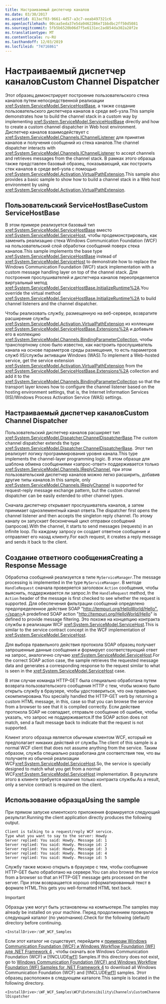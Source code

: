 ```yaml
---
title: Настраиваемый диспетчер каналов
ms.date: 03/30/2017
ms.assetid: 813acf03-9661-4d57-a3c7-eeab497321c6
ms.openlocfilehash: 00caa5eda37e5da9462286e71bbdbc2ff50d5081
ms.sourcegitcommit: 5fb5b6520b06d7f5e6131ec2ad854da302a28f2e
ms.translationtype: MT
ms.contentlocale: ru-RU
ms.lasthandoff: 12/03/2019
ms.locfileid: "74716861"
---
```

# <a name="custom-channel-dispatcher"></a><span data-ttu-id="fb3c2-102">Настраиваемый диспетчер каналов</span><span class="sxs-lookup"><span data-stu-id="fb3c2-102">Custom Channel Dispatcher</span></span>
<span data-ttu-id="fb3c2-103">Этот образец демонстрирует построение пользовательского стека каналов путем непосредственной реализации <xref:System.ServiceModel.ServiceHostBase>, а также создание пользовательского диспетчера каналов в среде веб-узла.</span><span class="sxs-lookup"><span data-stu-id="fb3c2-103">This sample demonstrates how to build the channel stack in a custom way by implementing <xref:System.ServiceModel.ServiceHostBase> directly and how to create a custom channel dispatcher in Web host environment.</span></span> <span data-ttu-id="fb3c2-104">Диспетчер каналов взаимодействует с <xref:System.ServiceModel.Channels.IChannelListener> для принятия каналов и получения сообщений из стека каналов.</span><span class="sxs-lookup"><span data-stu-id="fb3c2-104">The channel dispatcher interacts with <xref:System.ServiceModel.Channels.IChannelListener> to accept channels and retrieves messages from the channel stack.</span></span> <span data-ttu-id="fb3c2-105">В рамках этого образца также представлен базовый образец, показывающий, как построить стек каналов в среде веб-узла с помощью <xref:System.ServiceModel.Activation.VirtualPathExtension>.</span><span class="sxs-lookup"><span data-stu-id="fb3c2-105">This sample also provides a basic sample to show how to build a channel stack in a Web host environment by using <xref:System.ServiceModel.Activation.VirtualPathExtension>.</span></span>  
  
## <a name="custom-servicehostbase"></a><span data-ttu-id="fb3c2-106">Пользовательский ServiceHostBase</span><span class="sxs-lookup"><span data-stu-id="fb3c2-106">Custom ServiceHostBase</span></span>  
 <span data-ttu-id="fb3c2-107">В этом примере реализуется базовый тип <xref:System.ServiceModel.ServiceHostBase> вместо <xref:System.ServiceModel.ServiceHost>, чтобы продемонстрировать, как заменить реализацию стека Windows Communication Foundation (WCF) на пользовательский слой обработки сообщений поверх стека каналов.</span><span class="sxs-lookup"><span data-stu-id="fb3c2-107">This sample implements the base type <xref:System.ServiceModel.ServiceHostBase> instead of <xref:System.ServiceModel.ServiceHost> to demonstrate how to replace the Windows Communication Foundation (WCF) stack implementation with a custom message handling layer on top of the channel stack.</span></span> <span data-ttu-id="fb3c2-108">Для построения прослушивателей и диспетчера каналов переопределяется виртуальный метод <xref:System.ServiceModel.ServiceHostBase.InitializeRuntime%2A>.</span><span class="sxs-lookup"><span data-stu-id="fb3c2-108">You override the virtual method <xref:System.ServiceModel.ServiceHostBase.InitializeRuntime%2A> to build channel listeners and the channel dispatcher.</span></span>  
  
 <span data-ttu-id="fb3c2-109">Чтобы реализовать службу, размещенную на веб-сервере, возвратите расширение службы <xref:System.ServiceModel.Activation.VirtualPathExtension> из коллекции <xref:System.ServiceModel.ServiceHostBase.Extensions%2A> и добавьте его в коллекцию <xref:System.ServiceModel.Channels.BindingParameterCollection>, чтобы транспортному слою было известно, как настроить прослушиватель канала на основе параметров среды размещения, то есть параметров служб IIS/службы активации Windows (WAS).</span><span class="sxs-lookup"><span data-stu-id="fb3c2-109">To implement a Web-hosted service, get the service extension <xref:System.ServiceModel.Activation.VirtualPathExtension> from the <xref:System.ServiceModel.ServiceHostBase.Extensions%2A> collection and add it to the <xref:System.ServiceModel.Channels.BindingParameterCollection> so that the transport layer knows how to configure the channel listener based on the hosting environment settings, that is, the Internet Information Services (IIS)/Windows Process Activation Service (WAS) settings.</span></span>  
  
## <a name="custom-channel-dispatcher"></a><span data-ttu-id="fb3c2-110">Настраиваемый диспетчер каналов</span><span class="sxs-lookup"><span data-stu-id="fb3c2-110">Custom Channel Dispatcher</span></span>  
 <span data-ttu-id="fb3c2-111">Пользовательский диспетчер каналов расширяет тип <xref:System.ServiceModel.Dispatcher.ChannelDispatcherBase>.</span><span class="sxs-lookup"><span data-stu-id="fb3c2-111">The custom channel dispatcher extends the type <xref:System.ServiceModel.Dispatcher.ChannelDispatcherBase>.</span></span> <span data-ttu-id="fb3c2-112">Этот тип реализует логику программирования уровня канала.</span><span class="sxs-lookup"><span data-stu-id="fb3c2-112">This type implements the channel-layer programming logic.</span></span> <span data-ttu-id="fb3c2-113">В этом образце для шаблона обмена сообщениями «запрос-ответ» поддерживается только <xref:System.ServiceModel.Channels.IReplyChannel>, при этом пользовательский диспетчер каналов можно легко расширить, добавив другие типы каналов.</span><span class="sxs-lookup"><span data-stu-id="fb3c2-113">In this sample, only <xref:System.ServiceModel.Channels.IReplyChannel> is supported for request-reply message exchange pattern, but the custom channel dispatcher can be easily extended to other channel types.</span></span>  
  
 <span data-ttu-id="fb3c2-114">Сначала диспетчер открывает прослушиватель каналов, а затем принимает одноэлементный канал ответа.</span><span class="sxs-lookup"><span data-stu-id="fb3c2-114">The dispatcher first opens the channel listener and then accepts the singleton reply channel.</span></span> <span data-ttu-id="fb3c2-115">По этому каналу он запускает бесконечный цикл отправки сообщений (запросов).</span><span class="sxs-lookup"><span data-stu-id="fb3c2-115">With the channel, it starts to send messages (requests) in an infinite loop.</span></span> <span data-ttu-id="fb3c2-116">По каждому запросу он создает ответное сообщение и отправляет его назад клиенту.</span><span class="sxs-lookup"><span data-stu-id="fb3c2-116">For each request, it creates a reply message and sends it back to the client.</span></span>  
  
## <a name="creating-a-response-message"></a><span data-ttu-id="fb3c2-117">Создание ответного сообщения</span><span class="sxs-lookup"><span data-stu-id="fb3c2-117">Creating a Response Message</span></span>  
 <span data-ttu-id="fb3c2-118">Обработка сообщений реализуется в типе `MyServiceManager`.</span><span class="sxs-lookup"><span data-stu-id="fb3c2-118">The message processing is implemented in the type `MyServiceManager`.</span></span> <span data-ttu-id="fb3c2-119">В методе `HandleRequest` сначала проверяется заголовок `Action` сообщения, чтобы выяснить, поддерживается ли запрос.</span><span class="sxs-lookup"><span data-stu-id="fb3c2-119">In the `HandleRequest` method, the `Action` header of the message is first checked to see whether the request is supported.</span></span> <span data-ttu-id="fb3c2-120">Для обеспечения фильтрации сообщений определено предопределенное действие SOAP "http://tempuri.org/HelloWorld/Hello".</span><span class="sxs-lookup"><span data-stu-id="fb3c2-120">A predefined SOAP action "http://tempuri.org/HelloWorld/Hello" is defined to provide message filtering.</span></span> <span data-ttu-id="fb3c2-121">Это похоже на концепцию контракта службы в реализации WCF <xref:System.ServiceModel.ServiceHost>.</span><span class="sxs-lookup"><span data-stu-id="fb3c2-121">This is similar to the service contract concept in the WCF implementation of <xref:System.ServiceModel.ServiceHost>.</span></span>  
  
 <span data-ttu-id="fb3c2-122">Для выбора правильного действия протокола SOAP образец получает запрошенные данные сообщения и формирует соответствующий ответ на запрос, аналогично случаю <xref:System.ServiceModel.ServiceHost>.</span><span class="sxs-lookup"><span data-stu-id="fb3c2-122">For the correct SOAP action case, the sample retrieves the requested message data and generates a corresponding response to the request similar to what is seen in the <xref:System.ServiceModel.ServiceHost> case.</span></span>  
  
 <span data-ttu-id="fb3c2-123">В этом случае команда HTTP-GET была специально обработана путем возврата пользовательского сообщения HTTP с тем, чтобы можно было открыть службу в браузере, чтобы удостовериться, что она правильно скомпилирована.</span><span class="sxs-lookup"><span data-stu-id="fb3c2-123">You specially handled the HTTP-GET verb by returning a custom HTML message, in this, case so that you can browse the service from a browser to see that it is compiled correctly.</span></span> <span data-ttu-id="fb3c2-124">Если действие протокола SOAP не совпадает, отправьте сообщение об ошибке, чтобы указать, что запрос не поддерживается.</span><span class="sxs-lookup"><span data-stu-id="fb3c2-124">If the SOAP action does not match, send a fault message back to indicate that the request is not supported.</span></span>  
  
 <span data-ttu-id="fb3c2-125">Клиент этого образца является обычным клиентом WCF, который не предполагает никаких действий от службы.</span><span class="sxs-lookup"><span data-stu-id="fb3c2-125">The client of this sample is a normal WCF client that does not assume anything from the service.</span></span> <span data-ttu-id="fb3c2-126">Таким образом, служба специально разработана для соответствия тем, что вы получаете из обычной реализации WCF<xref:System.ServiceModel.ServiceHost>.</span><span class="sxs-lookup"><span data-stu-id="fb3c2-126">So, the service is specially designed to match what you get from a normal WCF<xref:System.ServiceModel.ServiceHost> implementation.</span></span> <span data-ttu-id="fb3c2-127">В результате этого в клиенте требуется наличие только контракта службы.</span><span class="sxs-lookup"><span data-stu-id="fb3c2-127">As a result, only a service contract is required on the client.</span></span>  
  
## <a name="using-the-sample"></a><span data-ttu-id="fb3c2-128">Использование образца</span><span class="sxs-lookup"><span data-stu-id="fb3c2-128">Using the sample</span></span>  
 <span data-ttu-id="fb3c2-129">При прямом запуске клиентского приложения формируется следующий результат.</span><span class="sxs-lookup"><span data-stu-id="fb3c2-129">Running the client application directly produces the following output.</span></span>  
  
```output  
Client is talking to a request/reply WCF service.   
Type what you want to say to the server: Howdy  
Server replied: You said: Howdy. Message id: 1  
Server replied: You said: Howdy. Message id: 2  
Server replied: You said: Howdy. Message id: 3  
Server replied: You said: Howdy. Message id: 4  
Server replied: You said: Howdy. Message id: 5  
```  
  
 <span data-ttu-id="fb3c2-130">Службу также можно открыть в браузере с тем, чтобы сообщение HTTP-GET было обработано на сервере.</span><span class="sxs-lookup"><span data-stu-id="fb3c2-130">You can also browse the service from a browser so that an HTTP-GET message gets processed on the server.</span></span> <span data-ttu-id="fb3c2-131">При этом возвращается хорошо отформатированный текст в формате HTML.</span><span class="sxs-lookup"><span data-stu-id="fb3c2-131">This gets you well-formatted HTML text back.</span></span>  
  
> [!IMPORTANT]
> <span data-ttu-id="fb3c2-132">Образцы уже могут быть установлены на компьютере.</span><span class="sxs-lookup"><span data-stu-id="fb3c2-132">The samples may already be installed on your machine.</span></span> <span data-ttu-id="fb3c2-133">Перед продолжением проверьте следующий каталог (по умолчанию).</span><span class="sxs-lookup"><span data-stu-id="fb3c2-133">Check for the following (default) directory before continuing.</span></span>  
>   
> `<InstallDrive>:\WF_WCF_Samples`  
>   
> <span data-ttu-id="fb3c2-134">Если этот каталог не существует, перейдите к [примерам Windows Communication Foundation (WCF) и Windows Workflow Foundation (WF) для .NET Framework 4](https://www.microsoft.com/download/details.aspx?id=21459) , чтобы скачать все Windows Communication Foundation (WCF) и [!INCLUDE[wf1](../../../../includes/wf1-md.md)] Samples.</span><span class="sxs-lookup"><span data-stu-id="fb3c2-134">If this directory does not exist, go to [Windows Communication Foundation (WCF) and Windows Workflow Foundation (WF) Samples for .NET Framework 4](https://www.microsoft.com/download/details.aspx?id=21459) to download all Windows Communication Foundation (WCF) and [!INCLUDE[wf1](../../../../includes/wf1-md.md)] samples.</span></span> <span data-ttu-id="fb3c2-135">Этот образец расположен в следующем каталоге.</span><span class="sxs-lookup"><span data-stu-id="fb3c2-135">This sample is located in the following directory.</span></span>  
>   
> `<InstallDrive>:\WF_WCF_Samples\WCF\Extensibility\Channels\CustomChannelDispatcher`
